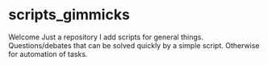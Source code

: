 # scripts_gimmicks

Welcome 
Just a repository I add scripts for general things. 
Questions/debates that can be solved quickly by a simple script. 
Otherwise for automation of tasks.

